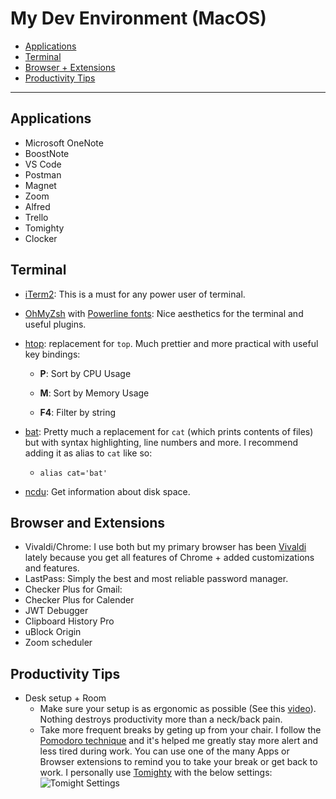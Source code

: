 # My Dev Environment (MacOS)

* [Applications](#applications)
* [Terminal](#terminal)
* [Browser + Extensions](#browser-and-extensions)
* [Productivity Tips](#productivity-tips)

---

## Applications
* Microsoft OneNote
* BoostNote
* VS Code
* Postman
* Magnet
* Zoom
* Alfred
* Trello
* Tomighty
* Clocker



## Terminal
* [iTerm2](https://www.iterm2.com/features.html): This is a must for any power user of terminal.
* [OhMyZsh](https://github.com/robbyrussell/oh-my-zsh) with [Powerline fonts](https://github.com/powerline/fonts): Nice aesthetics for the terminal and useful plugins.
* [htop](https://github.com/hishamhm/htop): replacement for `top`. Much prettier and more practical with useful key bindings:

  * **P**: Sort by CPU Usage

  * **M**: Sort by Memory Usage

  * **F4**: Filter by string

* [bat](https://github.com/sharkdp/bat): Pretty much a replacement for `cat` (which prints contents of files) but with syntax highlighting, line numbers and more. I recommend adding it as alias to `cat` like so: 
  * `alias cat='bat'`
  
* [ncdu](https://dev.yorhel.nl/ncdu): Get information about disk space.



## Browser and Extensions
* Vivaldi/Chrome: I use both but my primary browser has been [Vivaldi](https://vivaldi.com) lately because you get all features of Chrome + added customizations and features. 
* LastPass: Simply the best and most reliable password manager.
* Checker Plus for Gmail: 
* Checker Plus for Calender
* JWT Debugger
* Clipboard History Pro
* uBlock Origin
* Zoom scheduler


## Productivity Tips
* Desk setup + Room
  * Make sure your setup is as ergonomic as possible (See this [video](https://www.youtube.com/watch?v=MTL8EBBH69o)). Nothing destroys productivity more than a neck/back pain.
  * Take more frequent breaks by geting up from your chair. I follow the [Pomodoro technique](https://en.wikipedia.org/wiki/Pomodoro_Technique) and it's helped me greatly stay more alert and less tired during work. You can use one of the many Apps or Browser extensions to remind you to take your break or get back to work. I personally use [Tomighty](http://www.tomighty.org) with the below settings:
  ![Tomight Settings](https://i.imgur.com/SYmmDz7.png)
  
